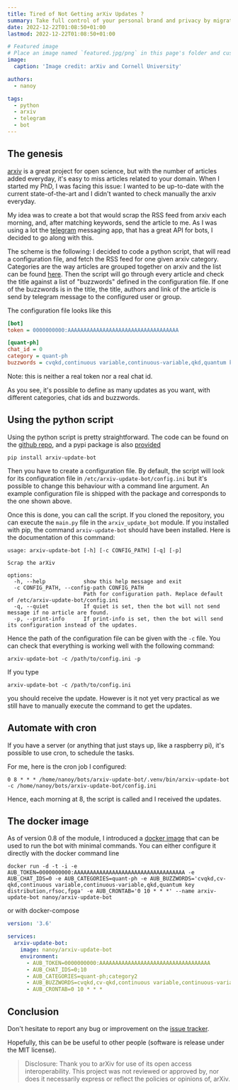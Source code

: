 ```yaml
---
title: Tired of Not Getting arXiv Updates ?
summary: Take full control of your personal brand and privacy by migrating away from the big tech platforms!
date: 2022-12-22T01:08:50+01:00
lastmod: 2022-12-22T01:08:50+01:00

# Featured image
# Place an image named `featured.jpg/png` in this page's folder and customize its options here.
image:
  caption: 'Image credit: arXiv and Cornell University'

authors:
  - nanoy

tags:
  - python
  - arxiv
  - telegram
  - bot
---
```


## The genesis

[arxiv](https://arxiv.org) is a great project for open science, but with the number of articles added everyday, it's easy to miss articles related to your domain. When I started my PhD, I was facing this issue: I wanted to be up-to-date with the current state-of-the-art and I didn't wanted to check manually the arxiv everyday.

My idea was to create a bot that would scrap the RSS feed from arxiv each morning, and, after matching keywords, send the article to me. As I was using a lot the [telegram](https://telegram.org/) messaging app, that has a great API for bots, I decided to go along with this.

The scheme is the following: I decided to code a python script, that will read a configuration file, and fetch the RSS feed for one given arxiv category. Categories are the way articles are grouped together on arxiv and the list can be found [here](https://arxiv.org/category_taxonomy). Then the script will go through every article and check the title against a list of "buzzwords" defined in the configuration file. If one of the buzzwords is in the title, the title, authors and link of the article is send by telegram message to the configured user or group.

The configuration file looks like this 

```ini
[bot]
token = 0000000000:AAAAAAAAAAAAAAAAAAAAAAAAAAAAAAAAAAA

[quant-ph]
chat_id = 0
category = quant-ph
buzzwords = cvqkd,continuous variable,continuous-variable,qkd,quantum key distribution,rfsoc,fpga
```

Note: this is neither a real token nor a real chat id.

As you see, it's possible to define as many updates as you want, with different categories, chat ids and buzzwords.

## Using the python script

Using the python script is pretty straightforward. The code can be found on the [github repo](https://github.com/nanoy42/arxiv-update-bot), and a pypi package is also [provided](https://pypi.org/project/arxiv-update-bot/)

```
pip install arxiv-update-bot
```

Then you have to create a configuration file. By default, the script will look for its configuration file in `/etc/arxiv-update-bot/config.ini` but it's possible to change this behaviour with a command line argument. An example configuration file is shipped with the package and corresponds to the one shown above.

Once this is done, you can call the script. If you cloned the repository, you can execute the `main.py` file in the `arxiv_update_bot` module. If you installed with pip, the command `arxiv-update-bot` should have been installed. Here is the documentation of this command:

```
usage: arxiv-update-bot [-h] [-c CONFIG_PATH] [-q] [-p]

Scrap the arXiv

options:
  -h, --help            show this help message and exit
  -c CONFIG_PATH, --config-path CONFIG_PATH
                        Path for configuration path. Replace default of /etc/arxiv-update-bot/config.ini
  -q, --quiet           If quiet is set, then the bot will not send message if no article are found.
  -p, --print-info      If print-info is set, then the bot will send its configuration instead of the updates.
```

Hence the path of the configuration file can be given with the `-c` file. You can check that everything is working well with the following command:

```
arxiv-update-bot -c /path/to/config.ini -p
```

If you type 

```
arxiv-update-bot -c /path/to/config.ini
```

you should receive the update. However is it not yet very practical as we still have to manually execute the command to get the updates.

## Automate with cron

If you have a server (or anything that just stays up, like a raspberry pi), it's possible to use cron, to schedule the tasks.

For me, here is the cron job I configured:

``
0 8 * * * /home/nanoy/bots/arxiv-update-bot/.venv/bin/arxiv-update-bot -c /home/nanoy/bots/arxiv-update-bot/config.ini
``

Hence, each morning at 8, the script is called and I received the updates.


## The docker image

As of version 0.8 of the module, I introduced a [docker image](https://hub.docker.com/r/nanoy/arxiv-update-bot) that can be used to run the bot with minimal commands. You can either configure it directly with the docker command line

```
docker run -d -t -i -e AUB_TOKEN=0000000000:AAAAAAAAAAAAAAAAAAAAAAAAAAAAAAAAAAA -e AUB_CHAT_IDS=0 -e AUB_CATEGORIES=quant-ph -e AUB_BUZZWORDS='cvqkd,cv-qkd,continuous variable,continuous-variable,qkd,quantum key distribution,rfsoc,fpga' -e AUB_CRONTAB='0 10 * * *' --name arxiv-update-bot nanoy/arxiv-update-bot
```

or with docker-compose 

```yml
version: '3.6'

services:
  arxiv-update-bot:
    image: nanoy/arxiv-update-bot
    environment:
      - AUB_TOKEN=0000000000:AAAAAAAAAAAAAAAAAAAAAAAAAAAAAAAAAAA
      - AUB_CHAT_IDS=0;10
      - AUB_CATEGORIES=quant-ph;category2
      - AUB_BUZZWORDS=cvqkd,cv-qkd,continuous variable,continuous-variable,qkd,quantum key distribution,rfsoc,fpga;buzzword1, buzzword2
      - AUB_CRONTAB=0 10 * * *

```

## Conclusion

Don't hesitate to report any bug or improvement on the [issue tracker](https://github.com/nanoy42/arxiv-update-bot/issues).

Hopefully, this can be be useful to other people (software is release under the MIT license).

> Disclosure: Thank you to arXiv for use of its open access interoperability. This project was not reviewed or approved by, nor does it necessarily express or reflect the policies or opinions of, arXiv.